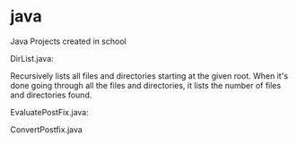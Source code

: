 java
====

Java Projects created in school

DirList.java:

Recursively lists all files and directories starting at the given root. When it's done going through all the files and directories, it lists the number of files and directories found.


EvaluatePostFix.java:


ConvertPostfix.java
